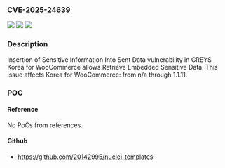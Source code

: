 ### [CVE-2025-24639](https://cve.mitre.org/cgi-bin/cvename.cgi?name=CVE-2025-24639)
![](https://img.shields.io/static/v1?label=Product&message=Korea%20for%20WooCommerce&color=blue)
![](https://img.shields.io/static/v1?label=Version&message=n%2Fa&color=blue)
![](https://img.shields.io/static/v1?label=Vulnerability&message=CWE-201%20Insertion%20of%20Sensitive%20Information%20Into%20Sent%20Data&color=brighgreen)

### Description

Insertion of Sensitive Information Into Sent Data vulnerability in GREYS Korea for WooCommerce allows Retrieve Embedded Sensitive Data. This issue affects Korea for WooCommerce: from n/a through 1.1.11.

### POC

#### Reference
No PoCs from references.

#### Github
- https://github.com/20142995/nuclei-templates

